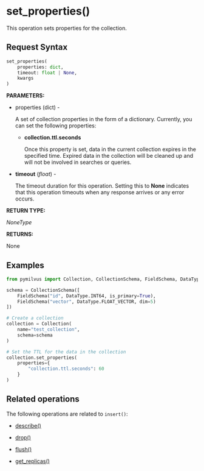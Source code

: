 # set_properties()

This operation sets properties for the collection.

## Request Syntax

```python
set_properties(
    properties: dict, 
    timeout: float | None, 
    kwargs
)
```

__PARAMETERS:__

- properties (dict) -

    A set of collection properties in the form of a dictionary. Currently, you can set the following properties:

    - __collection.ttl.seconds__

        Once this property is set, data in the current collection expires in the specified time. Expired data in the collection will be cleaned up and will not be involved in searches or queries.

- __timeout__ (_float_)  -

    The timeout duration for this operation. Setting this to __None__ indicates that this operation timeouts when any response arrives or any error occurs.

__RETURN TYPE:__

_NoneType_

__RETURNS:__

None

## Examples

```python
from pymilvus import Collection, CollectionSchema, FieldSchema, DataType

schema = CollectionSchema([
    FieldSchema("id", DataType.INT64, is_primary=True),
    FieldSchema("vector", DataType.FLOAT_VECTOR, dim=5)
])

# Create a collection
collection = Collection(
    name="test_collection",
    schema=schema
)

# Set the TTL for the data in the collection
collection.set_properties(
    properties={
        "collection.ttl.seconds": 60
    }
)
```

## Related operations

The following operations are related to `insert()`:

- [describe()](./describe.md)

- [drop()](./drop.md)

- [flush()](./flush.md)

- [get_replicas()](./get_replicas.md)

